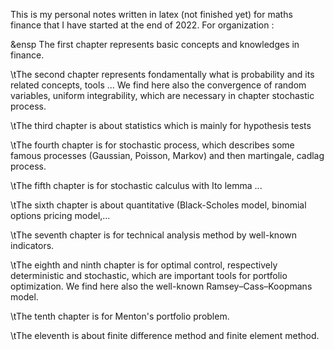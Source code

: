 This is my personal notes written in latex (not finished yet) for maths finance that I have started at the end of 2022. For organization :

&ensp The first chapter represents basic concepts and knowledges in finance.

\tThe second chapter represents fondamentally what is probability and its related concepts, tools ... We find here also the convergence of random variables, uniform integrability, which are necessary in chapter stochastic process.

\tThe third chapter is about statistics which is mainly for hypothesis tests

\tThe fourth chapter is for stochastic process, which describes some famous processes (Gaussian, Poisson, Markov) and then martingale, cadlag process.

\tThe fifth chapter is for stochastic calculus with Ito lemma ...

\tThe sixth chapter is about quantitative (Black-Scholes model, binomial options pricing model,...

\tThe seventh chapter is for technical analysis method by well-known indicators.

\tThe eighth and ninth chapter is for optimal control, respectively deterministic and stochastic, which are important tools for portfolio optimization. We find here also the well-known Ramsey–Cass–Koopmans model. 

\tThe tenth chapter is for Menton's portfolio problem.

\tThe eleventh is about finite difference method and finite element method. 
